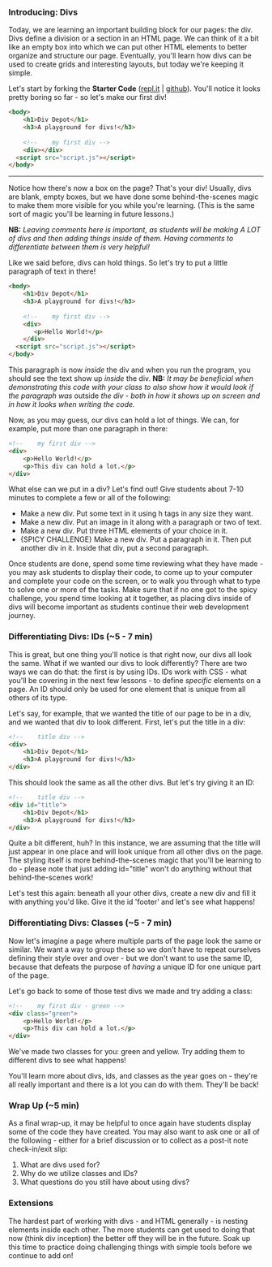 ### Introducing: Divs 

Today, we are learning an important building block for our pages: the div. Divs define a division or a section in an HTML page. We can think of it a bit like an empty box into which we can put other HTML elements to better organize and structure our page. Eventually, you'll learn how divs can be used to create grids and interesting layouts, but today we're keeping it simple.

Let's start by forking the **Starter Code** ([repl.it](https://replit.com/@qrtnycs4all/Interactive-Web-U1LA12-Divs-Class-IDs-Starter-Code#index.html) | [github](https://github.com/nycdoe-cs4all/interactive-web/tree/main/unit-1-html-and-css-good-vs-bad-design/U1LA1.2/Starter%20Code)). You'll notice it looks pretty boring so far - so let's make our first div!

```html
<body>
	<h1>Div Depot</h1>
	<h3>A playground for divs!</h3>
	
	<!-- 	my first div -->
	<div></div>
  <script src="script.js"></script>
</body>
```
---
Notice how there's now a box on the page? That's your div! Usually, divs are blank, empty boxes, but we have done some behind-the-scenes magic to make them more visible for you while you're learning. (This is the same sort of magic you'll be learning in future lessons.)

**NB:** _Leaving comments here is important, as students will be making A LOT of divs and then adding things inside of them. Having comments to differentiate between them is very helpful!_

Like we said before, divs can hold things. So let's try to put a little paragraph of text in there!

```html
<body>
	<h1>Div Depot</h1>
	<h3>A playground for divs!</h3>
	
	<!-- 	my first div -->
	<div>
	   <p>Hello World!</p>
	</div>
  <script src="script.js"></script>
</body>
```

This paragraph is now _inside_ the div and when you run the program, you should see the text show up _inside_ the div. **NB:** _It may be beneficial when demonstrating this code with your class to also show how it would look if the paragraph was_ outside _the div - both in how it shows up on screen and in how it looks when writing the code._

Now, as you may guess, our divs can hold a lot of things. We can, for example, put more than one paragraph in there:

```html
<!-- 	my first div -->
<div>
    <p>Hello World!</p>
    <p>This div can hold a lot.</p>
</div>
```

What else can we put in a div? Let's find out! Give students about 7-10 minutes to complete a few or all of the following:

* Make a new div. Put some text in it using h tags in any size they want.
* Make a new div. Put an image in it along with a paragraph or two of text.
* Make a new div. Put three HTML elements of your choice in it.
* {SPICY CHALLENGE} Make a new div. Put a paragraph in it. Then put another div in it. Inside that div, put a second paragraph.

Once students are done, spend some time reviewing what they have made - you may ask students to display their code, to come up to your computer and complete your code on the screen, or to walk you through what to type to solve one or more of the tasks. Make sure that if no one got to the spicy challenge, you spend time looking at it together, as placing divs inside of divs will become important as students continue their web development journey.

### Differentiating Divs: IDs (\~5 - 7 min)

This is great, but one thing you'll notice is that right now, our divs all look the same. What if we wanted our divs to look differently? There are two ways we can do that: the first is by using IDs. IDs work with CSS - what you'll be covering in the next few lessons - to define _specific_ elements on a page. An ID should only be used for one element that is unique from all others of its type.

Let's say, for example, that we wanted the title of our page to be in a div, and we wanted that div to look different. First, let's put the title in a div:

```html
<!-- 	title div -->
<div>
    <h1>Div Depot</h1>
    <h3>A playground for divs!</h3>
</div>
```

This should look the same as all the other divs. But let's try giving it an ID:

```html
<!-- 	title div -->
<div id="title">
    <h1>Div Depot</h1>
    <h3>A playground for divs!</h3>
</div>
```

Quite a bit different, huh? In this instance, we are assuming that the title will just appear in one place and will look unique from all other divs on the page. The styling itself is more behind-the-scenes magic that you'll be learning to do - please note that just adding id="title" won't do anything without that behind-the-scenes work!

Let's test this again: beneath all your other divs, create a new div and fill it with anything you'd like. Give it the id 'footer' and let's see what happens!

### Differentiating Divs: Classes (\~5 - 7 min)

Now let's imagine a page where multiple parts of the page look the same or similar. We want a way to group these so we don't have to repeat ourselves defining their style over and over - but we don't want to use the same ID, because that defeats the purpose of _having_ a unique ID for one unique part of the page.&#x20;

Let's go back to some of those test divs we made and try adding a class:

```html
<!-- 	my first div - green -->
<div class="green">
    <p>Hello World!</p>
    <p>This div can hold a lot.</p>
</div>
```

We've made two classes for you: green and yellow. Try adding them to different divs to see what happens!

You'll learn more about divs, ids, and classes as the year goes on - they're all really important and there is a lot you can do with them. They'll be back!

### Wrap Up (\~5 min)

As a final wrap-up, it may be helpful to once again have students display some of the code they have created. You may also want to ask one or all of the following - either for a brief discussion or to collect as a post-it note check-in/exit slip:

1. What are divs used for?
2. Why do we utilize classes and IDs?
3. What questions do you still have about using divs?

### Extensions

The hardest part of working with divs - and HTML generally - is nesting elements inside each other. The more students can get used to doing that now (think div inception) the better off they will be in the future. Soak up this time to practice doing challenging things with simple tools before we continue to add on!
